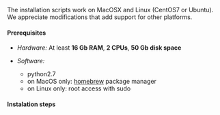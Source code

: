 The installation scripts work on MacOSX and Linux (CentOS7 or Ubuntu). 
We appreciate modifications that add support for other platforms.  


#### Prerequisites
 - *Hardware:*  At least **16 Gb RAM**, **2 CPUs**, **50 Gb disk space**  

 - *Software:*  
     - python2.7    
     - on MacOS only: [homebrew](http://brew.sh/) package manager  
     - on Linux only: root access with sudo
    
#### Instalation steps
